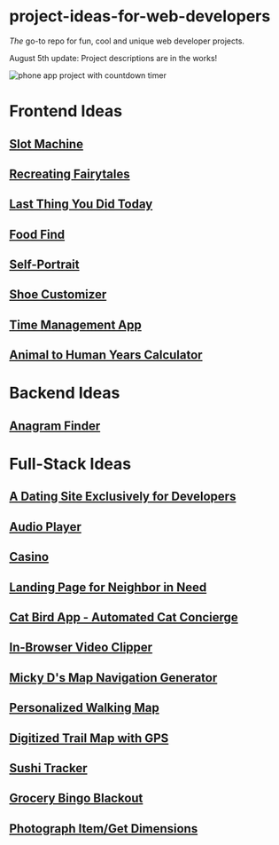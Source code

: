 # project-ideas-for-web-developers

_The_ go-to repo for fun, cool and unique web developer projects. 

August 5th update: Project descriptions are in the works! 

![phone app project with countdown timer](https://github.com/RealToughCandy/project-ideas-for-web-developers/blob/master/ProjectIdeasForWebDevelopers.jpg)


# Frontend Ideas
## [Slot Machine](https://github.com/RealToughCandy/project-ideas-for-web-developers/blob/master/projects/slot-machine.md)
## [Recreating Fairytales](https://github.com/RealToughCandy/project-ideas-for-web-developers/blob/master/projects/Recreating-Fairytales.md)
## [Last Thing You Did Today](https://github.com/RealToughCandy/project-ideas-for-web-developers/blob/master/projects/Last-Thing-You-Did-Today.md)
## [Food Find](https://github.com/RealToughCandy/project-ideas-for-web-developers/blob/master/projects/Food-Find.md)
## [Self-Portrait](https://github.com/RealToughCandy/project-ideas-for-web-developers/blob/master/projects/Self-Portrait.md)
## [Shoe Customizer](https://github.com/RealToughCandy/project-ideas-for-web-developers/blob/master/projects/Shoe-Customizer.md)
## [Time Management App](https://github.com/RealToughCandy/project-ideas-for-web-developers/blob/master/projects/time-management.md)
## [Animal to Human Years Calculator](https://github.com/RealToughCandy/project-ideas-for-web-developers/blob/master/projects/animal-to-human.md)


# Backend Ideas
## [Anagram Finder](https://github.com/RealToughCandy/project-ideas-for-web-developers/blob/master/projects/Anagram-Finder.md)

# Full-Stack Ideas
## [A Dating Site Exclusively for Developers](https://github.com/RealToughCandy/project-ideas-for-web-developers/blob/master/projects/dating-app.md)
## [Audio Player](https://github.com/RealToughCandy/project-ideas-for-web-developers/blob/master/projects/Audio-Player.md)
## [Casino](https://github.com/RealToughCandy/project-ideas-for-web-developers/blob/master/projects/Casino.md)
## [Landing Page for Neighbor in Need](https://github.com/RealToughCandy/project-ideas-for-web-developers/blob/master/projects/Landing-Page-for-Neighbor-in-Need.md)
## [Cat Bird App - Automated Cat Concierge](https://github.com/RealToughCandy/project-ideas-for-web-developers/blob/master/projects/Cat-Bird-App-Automated-Cat-Concierge.md)
## [In-Browser Video Clipper](https://github.com/RealToughCandy/project-ideas-for-web-developers/blob/master/projects/In-Browser-Video-Clipper.md)
## [Micky D's Map Navigation Generator](https://github.com/RealToughCandy/project-ideas-for-web-developers/blob/master/projects/Micky-Ds-Map-Navigation-Generator.md)
## [Personalized Walking Map](https://github.com/RealToughCandy/project-ideas-for-web-developers/blob/master/projects/Personalized-Walking-Map.md)
## [Digitized Trail Map with GPS](https://github.com/RealToughCandy/project-ideas-for-web-developers/blob/master/projects/Digitized-Trail-Map-with-GPS.md)
## [Sushi Tracker](https://github.com/RealToughCandy/project-ideas-for-web-developers/blob/master/projects/Sushi-Tracker.md)
## [Grocery Bingo Blackout](https://github.com/RealToughCandy/project-ideas-for-web-developers/blob/master/projects/Grocery-Bingo-Blackout.md)
## [Photograph Item/Get Dimensions](https://github.com/RealToughCandy/project-ideas-for-web-developers/blob/master/projects/Photograph-Item-Get-Dimensions.md)


